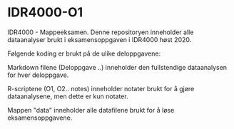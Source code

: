 # IDR4000-O1
IDR4000 - Mappeeksamen. Denne repositoryen inneholder alle dataanalyser brukt i eksamensoppgaven i IDR4000 høst 2020.

Følgende koding er brukt på de ulike deloppgavene:

Markdown filene (Deloppgave ..) inneholder den fullstendige dataanalysen for hver deloppgave.

R-scriptene (O1, O2.. notes) inneholder notater brukt for å gjøre dataanalysene, men dette er kun notater.

Mappen "data" inneholder alle datafilene brukt for å løse eksamensoppgavene.

